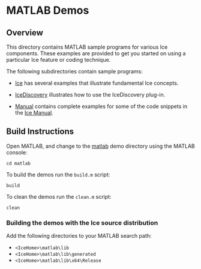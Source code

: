 # MATLAB Demos

## Overview

This directory contains MATLAB sample programs for various Ice components.
These examples are provided to get you started on using a particular Ice
feature or coding technique.

The following subdirectories contain sample programs:

- [Ice](./Ice) has several examples that illustrate fundamental Ice concepts.

- [IceDiscovery](./IceDiscovery) illustrates how to use the IceDiscovery plug-in.

- [Manual](./Manual) contains complete examples for some of the code snippets in the [Ice Manual][1].

## Build Instructions

Open MATLAB, and change to the [matlab](../matlab) demo directory
using the MATLAB console:

```
cd matlab
```

To build the demos run the `build.m` script:

```
build
```

To clean the demos run the `clean.m` script:

```
clean
```

### Building the demos with the Ice source distribution

Add the following directories to your MATLAB search path:

 - `<IceHome>\matlab\lib`
 - `<IceHome>\matlab\lib\generated`
 - `<IceHome>\matlab\lib\x64\Release`

[1]: https://doc.zeroc.com/display/Ice37/Ice+Manual
